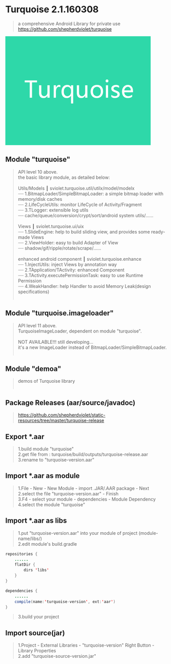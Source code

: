 # Turquoise 2.1.160308
> a comprehensive Android Library for private use <br/>
> https://github.com/shepherdviolet/turquoise <br/>

![](https://github.com/shepherdviolet/static-resources/blob/master/image/logo/turquoise.jpg)

## Module "turquoise"
> API level 10 above.<br/>
> the basic library module, as detailed below:<br/>
> <br/>
> Utils/Models ┃ sviolet.turquoise.util/utilx/model/modelx <br/>
> ┈┈ 1.BitmapLoader/SimpleBitmapLoader: a simple bitmap loader with memory/disk caches<br/>
> ┈┈ 2.LifeCycleUtils: monitor LifeCycle of Activity/Fragment<br/>
> ┈┈ 3.TLogger: extensible log utils<br/>
> ┈┈ cache/queue/conversion/crypt/sort/android system utils/......<br/>
> <br/>
> Views ┃ sviolet.turquoise.ui/uix <br/>
> ┈┈ 1.SlideEngine: help to build sliding view, and provides some ready-made Views<br/>
> ┈┈ 2.ViewHolder: easy to build Adapter of View<br/>
> ┈┈ shadow/gif/ripple/rotate/scrape/......<br/>
> <br/>
> enhanced android component ┃ sviolet.turquoise.enhance <br/>
> ┈┈ 1.InjectUtils: inject Views by annotation way<br/>
> ┈┈ 2.TApplication/TActivity: enhanced Component<br/>
> ┈┈ 3.TActivity.executePermissionTask: easy to use Runtime Permission<br/>
> ┈┈ 4.WeakHandler: help Handler to avoid Memory Leak(design specifications)<br/>
> <br/>

## Module "turquoise.imageloader"
> API level 11 above.<br/>
> TurquoiseImageLoader, dependent on module "turquoise".<br/>
> <br/>
> NOT AVAILABLE!!! still developing...<br/>
> it's a new ImageLoader instead of BitmapLoader/SimpleBitmapLoader.<br/>
> <br/>

## Module "demoa"
> demos of Turquoise library<br/>
> <br/>

## Package Releases (aar/source/javadoc)
> https://github.com/shepherdviolet/static-resources/tree/master/turquoise-release <br/>

## Export *.aar
>1.build module "turquoise" <br/>
>2.get file from : turquoise/build/outputs/turquoise-release.aar <br/>
>3.rename to "turquoise-version.aar" <br/>

## Import *.aar as module
>1.File - New - New Module - import .JAR/.AAR package - Next <br/>
>2.select the file "turquoise-version.aar" - Finish <br/>
>3.F4 - select your module - dependencies - Module Dependency <br/>
>4.select the module "turquoise" <br/>

## Import *.aar as libs
>1.put "turquoise-version.aar" into your module of project (module-name/libs/) <br/>
>2.edit module's build.gradle <br/>

```java
repositories {
    ......
    flatDir {
        dirs 'libs'
    }
}
```

```java
dependencies {
    ......
    compile(name:'turquoise-version', ext:'aar')
}
```

>3.build your project <br/>

## Import source(jar)
> 1.Project - External Libraries - "turquoise-version" Right Button - Library Properties <br/>
> 2.add "turquoise-source-version.jar" <br/>